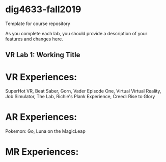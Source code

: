 # dig4633-fall2019
Template for course repository

As you complete each lab, you should provide a description of your features and changes here.

## VR Lab 1: Working Title



# VR Experiences: 
SuperHot VR, Beat Saber, Gorn, Vader Episode One, Virtual Virtual Reality, Job Simulator, The Lab, Richie's Plank Experience, Creed: Rise to Glory

# AR Experiences:
Pokemon: Go, Luna on the MagicLeap

# MR Experiences:
